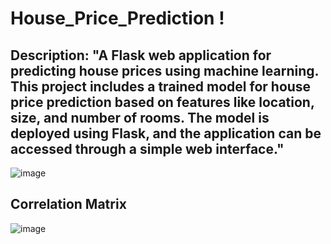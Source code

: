 # House_Price_Prediction !

## Description: "A Flask web application for predicting house prices using machine learning. This project includes a trained model for house price prediction based on features like location, size, and number of rooms. The model is deployed using Flask, and the application can be accessed through a simple web interface."
![image](https://github.com/user-attachments/assets/c35495b4-3998-4e2e-87ab-990cdcbb592c)

## Correlation Matrix
![image](https://github.com/user-attachments/assets/8e11af93-f2c1-4365-9446-61487bd9ec76)
